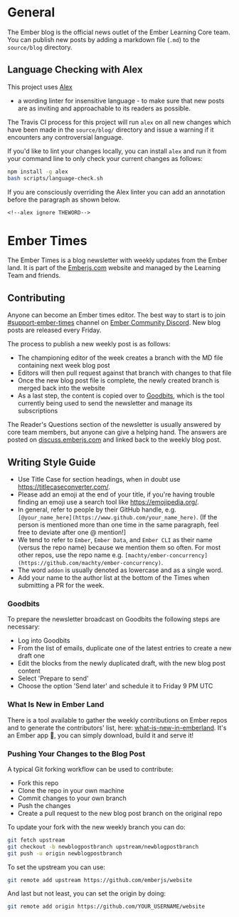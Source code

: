 # General

The Ember blog is the official news outlet of the Ember Learning Core team.
You can publish new posts by adding a markdown file (`.md`) to the `source/blog` directory.


## Language Checking with Alex

This project uses [Alex](https://github.com/wooorm/alex)
- a wording linter for insensitive language - to make sure that new posts are as inviting and approachable to its readers as possible.

The Travis CI process for this project will run `alex` on all new changes which have been made
in the `source/blog/` directory and issue a warning if it encounters any controversial language.

If you'd like to lint your changes locally, you can install `alex` and run it from your command line
to only check your current changes as follows:

```bash
npm install -g alex
bash scripts/language-check.sh
```

If you are consciously overriding the Alex linter you can add an annotation before the paragraph as shown below.

```
<!--alex ignore THEWORD-->
```

# Ember Times

The Ember Times is a blog newsletter with weekly updates from the Ember land.
It is part of the [Emberjs.com](https://emberjs.com/) website and managed by the Learning Team and friends.

## Contributing

Anyone can become an Ember times editor. The best way to start is to join [#support-ember-times](https://discordapp.com/channels/480462759797063690/485450546887786506) channel on [Ember Community Discord](https://discordapp.com/invite/zT3asNS). New blog posts are released every Friday.

The process to publish a new weekly post is as follows:

- The championing editor of the week creates a branch with the MD file containing next week blog post
- Editors will then pull request against that branch with changes to that file
- Once the new blog post file is complete, the newly created branch is merged back into the website
- As a last step, the content is copied over to [Goodbits](https://the-emberjs-times.ongoodbits.com/), which is the tool currently being used to send the newsletter and manage its subscriptions

The Reader's Questions section of the newsletter is usually answered by core team members, but anyone can give a helping hand. 
The answers are posted on [discuss.emberjs.com](https://discuss.emberjs.com/) and linked back to the weekly blog post.

## Writing Style Guide

* Use Title Case for section headings, when in doubt use https://titlecaseconverter.com/.
* Please add an emoji at the end of your title, if you're having trouble finding an emoji use a search tool like https://emojipedia.org/.
* In general, refer to people by their GitHub handle, e.g. `[@your_name_here](https://www.github.com/your_name_here)`. (If the person is mentioned more than one time in the same paragraph, feel free to deviate after one @ mention!]
* We tend to refer to `Ember`, `Ember Data`, and `Ember CLI` as their name (versus the repo name) because we mention them so often. For most other repos, use the repo name e.g. `[machty/ember-concurrency](https://github.com/machty/ember-concurrency)`.
* The word `addon` is usually denoted as lowercase and as a single word.
* Add your name to the author list at the bottom of the Times when submitting a PR for the week.

### Goodbits

To prepare the newsletter broadcast on Goodbits the following steps are necessary:

- Log into Goodbits
- From the list of emails, duplicate one of the latest entries to create a new draft one
- Edit the blocks from the newly duplicated draft, with the new blog post content
- Select 'Prepare to send'
- Choose the option 'Send later' and schedule it to Friday 9 PM UTC

### What Is New in Ember Land

There is a tool available to gather the weekly contributions on Ember repos and to generate the contributors' list, here: [what-is-new-in-emberland](https://github.com/jessica-jordan/whats-new-in-emberland). It's an Ember app 🐹, you can simply download, build it and serve it!

### Pushing Your Changes to the Blog Post

A typical Git forking workflow can be used to contribute:

- Fork this repo
- Clone the repo in your own machine
- Commit changes to your own branch
- Push the changes
- Create a pull request to the new blog post branch on the original repo

To update your fork with the new weekly branch you can do:

```sh
git fetch upstream
git checkout -b newblogpostbranch upstream/newblogpostbranch
git push -u origin newblogpostbranch
```
To set the upstream you can use:

```sh
git remote add upstream https://github.com/emberjs/website
```

And last but not least, you can set the origin by doing:

```sh
git remote add origin https://github.com/YOUR_USERNAME/website
```

